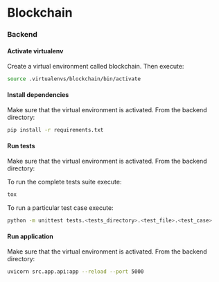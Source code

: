 # Blockchain


### Backend

#### Activate virtualenv
Create a virtual environment called blockchain.
Then execute:
```sh
source .virtualenvs/blockchain/bin/activate
```

#### Install dependencies
Make sure that the virtual environment is activated.
From the backend directory:
```sh
pip install -r requirements.txt
```

#### Run tests
Make sure that the virtual environment is activated.
From the backend directory:

To run the complete tests suite execute:
```sh
tox
```

To run a particular test case execute:
```sh
python -m unittest tests.<tests_directory>.<test_file>.<test_case>
```

#### Run application
Make sure that the virtual environment is activated.
From the backend directory:
```sh
uvicorn src.app.api:app --reload --port 5000
```
